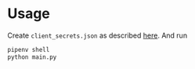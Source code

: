 # Usage

Create `client_secrets.json` as described [here](https://pythonhosted.org/PyDrive/quickstart.html). And run
```python
pipenv shell
python main.py
```
